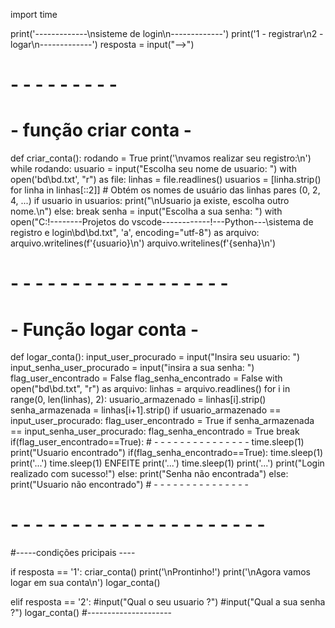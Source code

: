 import time



print('-------------\nsisteme de login\n-------------')
print('1 - registrar\n2 - logar\n-------------')
resposta = input("-->")
# - - - - - - - - - 

# - função criar conta - 

def criar_conta():
    rodando = True
    print('\nvamos realizar seu registro:\n')
    while rodando:
        usuario = input("Escolha seu nome de usuario: ")
        with open('bd\\bd.txt', "r") as file:
            linhas = file.readlines()
        usuarios = [linha.strip() for linha in linhas[::2]]  # Obtém os nomes de usuário das linhas pares (0, 2, 4, ...)
        if usuario in usuarios:
            print("\nUsuario ja existe, escolha outro nome.\n")
        else:
            break
    senha = input("Escolha a sua senha: ")
    with open("C:\!--------Projetos do vscode------------\!---Python---\sistema de registro e login\\bd\\bd.txt", 'a', encoding="utf-8") as arquivo:
        arquivo.writelines(f'{usuario}\n')
        arquivo.writelines(f'{senha}\n')
# - - - - - - - - - - - - - - - - - -

# - Função logar conta -
def logar_conta():
    input_user_procurado = input("Insira seu usuario: ")
    input_senha_user_procurado = input("insira a sua senha: ")
    flag_user_encontrado = False
    flag_senha_encontrado = False
    with open("bd\\bd.txt", "r") as arquivo:
        linhas = arquivo.readlines()
        for i in range(0, len(linhas), 2):
            usuario_armazenado = linhas[i].strip()
            senha_armazenada = linhas[i+1].strip()
            if usuario_armazenado == input_user_procurado:
                flag_user_encontrado = True
                if senha_armazenada == input_senha_user_procurado: 
                    flag_senha_encontrado = True
                break
    if(flag_user_encontrado==True):                            # - - - - - - - - - - - - - - - 
        time.sleep(1)
        print("Usuario encontrado")
        if(flag_senha_encontrado==True):
            time.sleep(1)
            print('...')
            time.sleep(1)                                                 ENFEITE
            print('...')
            time.sleep(1)
            print('...')
            print("Login realizado com sucesso!")
        else:
            print("Senha não encontrada")
    else:
        print("Usuario não encontrado")                        # - - - - - - - - - - - - - - - 
# - - - - - - - - - - - - - - - - - - - - -     
    
#-----condições pricipais ----

if resposta == '1':
    criar_conta()
    print('\nProntinho!')
    print('\nAgora vamos logar em sua conta\n')
    logar_conta()

elif resposta == '2':
    #input("Qual o seu usuario ?")
    #input("Qual a sua senha ?")
    logar_conta()
#---------------------

